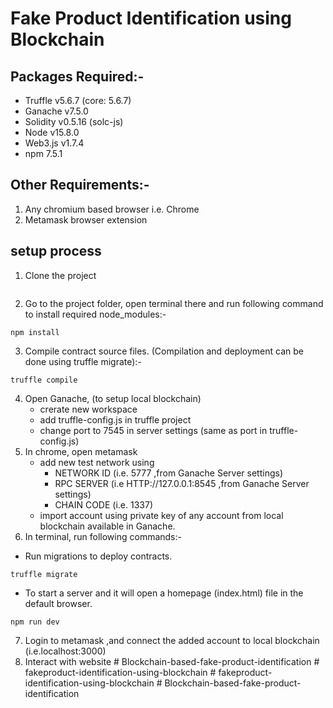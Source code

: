 # Fake Product Identification using Blockchain

## Packages Required:-
- Truffle v5.6.7 (core: 5.6.7)
- Ganache v7.5.0
- Solidity v0.5.16 (solc-js)
- Node v15.8.0
- Web3.js v1.7.4
- npm 7.5.1

## Other Requirements:-
1. Any chromium based browser i.e. Chrome 
2. Metamask browser extension
    
## setup process 

1. Clone the project
```
```
2. Go to the project folder, open terminal there and run following command to install required node_modules:-
```
npm install
```
3. Compile contract source files. (Compilation and deployment can be done using truffle migrate):-
```
truffle compile
```
4. Open Ganache, (to setup local blockchain)
    - crerate new workspace
    - add truffle-config.js  in truffle project 
    - change port to 7545 in server settings (same as port in truffle-config.js)
5. In chrome, open metamask 
   - add new test network using  
        - NETWORK ID (i.e. 5777 ,from Ganache Server settings) 
        - RPC SERVER (i.e HTTP://127.0.0.1:8545 ,from Ganache Server settings)
        - CHAIN CODE (i.e. 1337)
   - import account using private key of any account from local blockchain available in Ganache.
6. In terminal, run following commands:-
- Run migrations to deploy contracts.
```
truffle migrate
```

- To start a server and it will open a homepage (index.html) file in the default browser.
```
npm run dev 
``` 
7. Login to metamask ,and connect the added account to local blockchain (i.e.localhost:3000)
8. Interact with website
#   B l o c k c h a i n - b a s e d - f a k e - p r o d u c t - i d e n t i f i c a t i o n 
 
 #   f a k e p r o d u c t - i d e n t i f i c a t i o n - u s i n g - b l o c k c h a i n 
 
 #   f a k e p r o d u c t - i d e n t i f i c a t i o n - u s i n g - b l o c k c h a i n 
 
 #   B l o c k c h a i n - b a s e d - f a k e - p r o d u c t - i d e n t i f i c a t i o n 
 
 
